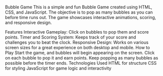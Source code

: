 Bubble Game
This is a simple and fun Bubble Game created using HTML, CSS, and JavaScript. The objective is to pop as many bubbles as you can before time runs out. The game showcases interactive animations, scoring, and responsive design.

Features
Interactive Gameplay: Click on bubbles to pop them and score points.
Timer and Scoring System: Keeps track of your score and challenges you to beat the clock.
Responsive Design: Works on various screen sizes for a great experience on both desktop and mobile.
How to Play
Start the game, and bubbles will begin appearing on the screen.
Click on each bubble to pop it and earn points.
Keep popping as many bubbles as possible before the timer ends.
Technologies Used
HTML for structure
CSS for styling
JavaScript for game logic and interactivity
